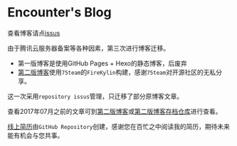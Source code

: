 # Encounter's Blog
查看博客请点[issus](https://github.com/xingbofeng/xingbofeng.github.io/issues)

由于腾讯云服务器备案等各种因素，第三次进行博客迁移。

* 第一版博客是使用GitHub Pages + Hexo的静态博客，后废弃
* [第二版博客](http://angryzhangzhe.cn)使用`75team`的`FireKylin`构建，感谢`75team`对开源社区的无私分享。

这一次采用`repository issus`管理，只迁移了部分原博客文章。

查看2017年07月之前的文章可到[第二版博客](http://angryzhangzhe.cn)或[第二版博客存档仓库](https://github.com/xingbofeng/blog)进行查看。

[线上简历](https://github.com/xingbofeng/Encounter-CV)由`GitHub Repository`创建，感谢您在百忙之中阅读我的简历，期待未来能有机会与您共事。
